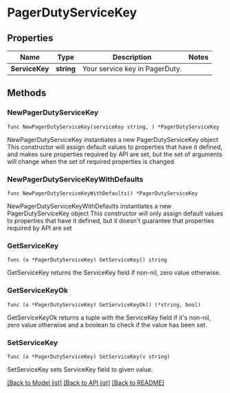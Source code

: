 # PagerDutyServiceKey

## Properties

Name | Type | Description | Notes
---- | ---- | ----------- | ------
**ServiceKey** | **string** | Your service key in PagerDuty. | 

## Methods

### NewPagerDutyServiceKey

`func NewPagerDutyServiceKey(serviceKey string, ) *PagerDutyServiceKey`

NewPagerDutyServiceKey instantiates a new PagerDutyServiceKey object
This constructor will assign default values to properties that have it defined,
and makes sure properties required by API are set, but the set of arguments
will change when the set of required properties is changed

### NewPagerDutyServiceKeyWithDefaults

`func NewPagerDutyServiceKeyWithDefaults() *PagerDutyServiceKey`

NewPagerDutyServiceKeyWithDefaults instantiates a new PagerDutyServiceKey object
This constructor will only assign default values to properties that have it defined,
but it doesn't guarantee that properties required by API are set

### GetServiceKey

`func (o *PagerDutyServiceKey) GetServiceKey() string`

GetServiceKey returns the ServiceKey field if non-nil, zero value otherwise.

### GetServiceKeyOk

`func (o *PagerDutyServiceKey) GetServiceKeyOk() (*string, bool)`

GetServiceKeyOk returns a tuple with the ServiceKey field if it's non-nil, zero value otherwise
and a boolean to check if the value has been set.

### SetServiceKey

`func (o *PagerDutyServiceKey) SetServiceKey(v string)`

SetServiceKey sets ServiceKey field to given value.



[[Back to Model list]](../README.md#documentation-for-models) [[Back to API list]](../README.md#documentation-for-api-endpoints) [[Back to README]](../README.md)


